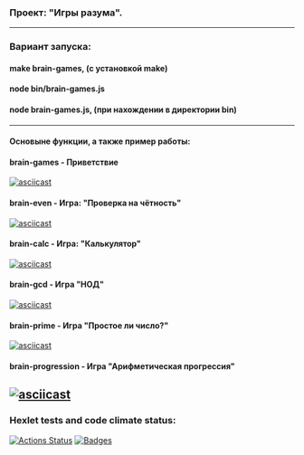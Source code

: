 ### Проект: "Игры разума".
---
### Вариант запуска:
#### make brain-games, (с установкой make)
#### node bin/brain-games.js
#### node brain-games.js, (при нахождении в директории bin)
---
#### Основыне функции, а также пример работы:
#### brain-games - Приветствие
[![asciicast](https://asciinema.org/a/hmoo4m86w3cMa1HdDzOTKs3jI.svg)](https://asciinema.org/a/hmoo4m86w3cMa1HdDzOTKs3jI) 
#### brain-even - Игра: "Проверка на чётность"
[![asciicast](https://asciinema.org/a/tWNVxJVKjAa34KeJLmb4pTJlZ.svg)](https://asciinema.org/a/tWNVxJVKjAa34KeJLmb4pTJlZ)
#### brain-calc - Игра: "Калькулятор"
[![asciicast](https://asciinema.org/a/ugJUiUsbbLBJUGrssFwxWOBQk.svg)](https://asciinema.org/a/ugJUiUsbbLBJUGrssFwxWOBQk)
#### brain-gcd - Игра "НОД"
[![asciicast](https://asciinema.org/a/fJxh4gPc9bY7QdV62Eyc5M3Ht.svg)](https://asciinema.org/a/fJxh4gPc9bY7QdV62Eyc5M3Ht)
#### brain-prime - Игра "Простое ли число?"
[![asciicast](https://asciinema.org/a/lbrRUJ6DYG6DymIVKSOxjU2D1.svg)](https://asciinema.org/a/lbrRUJ6DYG6DymIVKSOxjU2D1)
#### brain-progression -  Игра "Арифметическая прогрессия"
[![asciicast](https://asciinema.org/a/f2B0EfBlI3GknUnZVpkk8YeCD.svg)](https://asciinema.org/a/f2B0EfBlI3GknUnZVpkk8YeCD)
---
### Hexlet tests and code climate status:
[![Actions Status](https://github.com/Vandopal/frontend-project-44/workflows/hexlet-check/badge.svg)](https://github.com/Vandopal/frontend-project-44/actions) [![Badges](https://api.codeclimate.com/v1/badges/769b7b913bdb4f834bf7/maintainability)](https://codeclimate.com/github/Vandopal/frontend-project-44)
